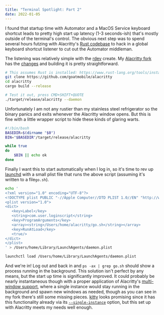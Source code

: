 ```yaml
---
title: "Terminal Spotlight: Part 2"
date: 2022-01-05
---
```


I found that startup time with Automator and a MacOS Service keyboard shortcut leads to pretty high start up latency (1-3 seconds-ish) that's mostly outside of the terminal's control. The obvious next step was to spend several hours futzing with Alacritty's [Rust codebase](https://github.com/alacritty/alacritty) to hack in a global keyboard shortcut listener to cut out the Automator middleman.

The listening was relatively simple with the [rdev](https://github.com/Narsil/rdev) create. My [Alacritty fork](https://github.com/goatmobile/alacritty) has the [changes](https://github.com/alacritty/alacritty/compare/master...goatmobile:master) and building it is pretty straightforward.

```bash
# This assumes Rust is installed: https://www.rust-lang.org/tools/install
git clone https://github.com/goatmobile/alacritty
cd alacritty
cargo build --release

# Test it out, press CMD+SHIFT+QUOTE
./target/release/alacritty --daemon
```

Unfortunately I am not any rustier than my stainless steel refrigerator so the binary panics and exits whenever the Alacritty window opens. But this is fine with a little wrapper script to hide these kinds of glaring warts.

```bash
#!/bin/bash
BASEDIR=$(dirname "$0")
BIN="$BASEDIR"/target/release/alacritty

while true
do
    $BIN || echo ok
done
```

Finally I want this to start automatically when I log in, so it's time to rev up [launchd](https://en.wikipedia.org/wiki/Launchd) with a small plist file that runs the above script (assuming it's written to a file`go.sh`).

```bash
echo '
<?xml version="1.0" encoding="UTF-8"?>
<!DOCTYPE plist PUBLIC "-//Apple Computer//DTD PLIST 1.0//EN" "http://www.apple.com/DTDs/PropertyList-1.0.dtd">
<plist version="1.0">
<dict>
   <key>Label</key>
   <string>com.user.loginscript</string>
   <key>ProgramArguments</key>
   <array><string>/Users/home/alacritty/go.sh</string></array>
   <key>RunAtLoad</key>
   <true/>
</dict>
</plist>
' > /Users/home/Library/LaunchAgents/daemon.plist

launchctl load /Users/home/Library/LaunchAgents/daemon.plist
```

And we're in! Log out and back in and `ps -ax | grep go.sh` should show a process running in the background. This solution isn't perfect by any means, but the start up time is significantly improved. It could probably be nearly instantaneous though with a proper application of Alacritty's [multi-window support](https://github.com/alacritty/alacritty/commit/1df7dc5171abfe1eab3e95be964f61c5876198f1), where a single instance would stay running in the background and spawn new windows as needed, though as you can see in my fork there's still some missing pieces. [kitty](https://github.com/kovidgoyal/kitty) looks promising since it has this functionality already via its [`--single-instance`](https://sw.kovidgoyal.net/kitty/invocation/#cmdoption-kitty-single-instance) option, but this set up with Alacritty meets my needs well enough.
